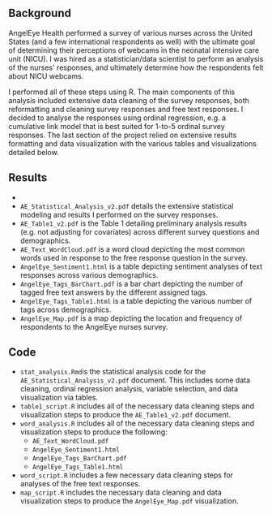 ## Background
AngelEye Health performed a survey of various nurses across the United States (and a few international respondents as well) with the ultimate goal of determining their perceptions of webcams in the neonatal intensive care unit (NICU). I was hired as a statistician/data scientist to perform an analysis of the nurses' responses, and ultimately determine how the respondents felt about NICU webcams.

I performed all of these steps using R. The main components of this analysis included extensive data cleaning of the survey responses, both reformatting and cleaning survey responses and free text responses. I decided to analyse the responses using ordinal regression, e.g. a cumulative link model that is best suited for 1-to-5 ordinal survey responses. The last section of the project relied on extensive results formatting and data visualization with the various tables and visualizations detailed below.

## Results
- 
- `AE_Statistical_Analysis_v2.pdf` details the extensive statistical modeling and results I performed on the survey responses.
- `AE_Table1_v2.pdf` is the Table 1 detailing preliminary analysis results (e.g. not adjusting for covariates) across different survey questions and demographics.
- `AE_Text_WordCloud.pdf` is a word cloud depicting the most common words used in response to the free response question in the survey.
- `AngelEye_Sentiment1.html` is a table depicting sentiment analyses of text responses across various demographics.
- `AngelEye_Tags_BarChart.pdf` is a bar chart depicting the number of tagged free text answers by the different assigned tags.
- `AngelEye_Tags_Table1.html` is a table depicting the various number of tags across demographics.
- `AngelEye_Map.pdf` is a map depicting the location and frequency of respondents to the AngelEye nurses survey.

## Code
- `stat_analysis.Rmd`is the statistical analysis code for the `AE_Statistical_Analysis_v2.pdf` document. This includes some data cleaning, ordinal regression analysis, variable selection, and data visualization via tables.
- `table1_script.R` includes all of the necessary data cleaning steps and visualization steps to produce the `AE_Table1_v2.pdf` document.
- `word_analysis.R` includes all of the necessary data cleaning steps and visualization steps to produce the following:
	- `AE_Text_WordCloud.pdf`
	- `AngelEye_Sentiment1.html`
	- `AngelEye_Tags_BarChart.pdf`
	- `AngelEye_Tags_Table1.html`
- `word_script.R` includes a few necessary data cleaning steps for analyses of the free text responses.
- `map_script.R` includes the necessary data cleaning and data visualization steps to produce the `AngelEye_Map.pdf` visualization.